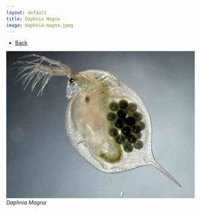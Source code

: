 ```yaml
---
layout: default
title: Daphnia Magna
image: daphnia-magna.jpeg
---
```

<ul><li><a href="{{site.url}}/live-food">Back</a></li></ul>

![Daphnia Magna](/assets/img/daphnia-magna.jpeg)
*Daphnia Magna*
